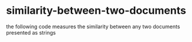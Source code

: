 # similarity-between-two-documents
the following code measures the similarity between any two documents presented as strings
